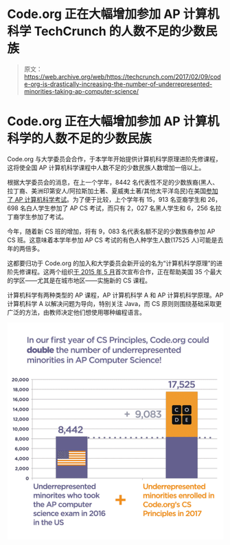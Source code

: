 # Code.org 正在大幅增加参加 AP 计算机科学 TechCrunch 的人数不足的少数民族

> 原文：<https://web.archive.org/web/https://techcrunch.com/2017/02/09/code-org-is-drastically-increasing-the-number-of-underrepresented-minorities-taking-ap-computer-science/>

# Code.org 正在大幅增加参加 AP 计算机科学的人数不足的少数民族

Code.org 与大学委员会合作，于本学年开始提供计算机科学原理进阶先修课程，这将使全国 AP 计算机科学课程中人数不足的少数民族人数增加一倍以上。

根据大学委员会的消息，在上一个学年，8442 名代表性不足的少数族裔(黑人、拉丁裔、美洲印第安人/阿拉斯加土著、夏威夷土著/其他太平洋岛民)在美国[参加了 AP 计算机科学考试](https://web.archive.org/web/20221226081405/https://research.collegeboard.org/programs/ap/data/participation/ap-2016)。为了便于比较，上个学年有 15，913 名亚裔学生和 26，698 名白人学生参加了 AP CS 考试，而只有 2，027 名黑人学生和 6，256 名拉丁裔学生参加了考试。

今年，随着新 CS 班的增加，将有 9，083 名代表名额不足的少数族裔参加 AP CS 班。这意味着本学年参加 AP CS 考试的有色人种学生人数(17525 人)可能是去年的两倍多。

这都要归功于 Code.org 的加入和大学委员会新开设的名为“计算机科学原理”的进阶先修课程。这两个组织[于 2015 年 5 月](https://web.archive.org/web/20221226081405/https://code.org/college-board)首次宣布合作，正在帮助美国 35 个最大的学区——尤其是在城市地区——实施新的 CS 课程。

计算机科学有两种类型的 AP 课程，AP 计算机科学 A 和 AP 计算机科学原理。AP 计算机科学 A 以解决问题为导向，特别关注 Java，而 CS 原则则围绕基础采取更广泛的方法，由教师决定他们想使用哪种编程语言。

![ap computer science urms](img/f7bf828510516ff37179fb9bcb63e603.png)
